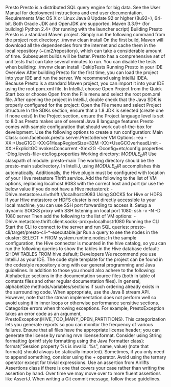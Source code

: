 Presto Presto is a distributed SQL query engine for big data. See the User Manual for deployment instructions and end user documentation. Requirements Mac OS X or Linux Java 8 Update 92 or higher (8u92+), 64-bit. Both Oracle JDK and OpenJDK are supported. Maven 3.3.9+ (for building) Python 2.4+ (for running with the launcher script) Building Presto Presto is a standard Maven project. Simply run the following command from the project root directory: ./mvnw clean install On the first build, Maven will download all the dependencies from the internet and cache them in the local repository (~/.m2/repository), which can take a considerable amount of time. Subsequent builds will be faster. Presto has a comprehensive set of unit tests that can take several minutes to run. You can disable the tests when building: ./mvnw clean install -DskipTests Running Presto in your IDE Overview After building Presto for the first time, you can load the project into your IDE and run the server. We recommend using IntelliJ IDEA. Because Presto is a standard Maven project, you can import it into your IDE using the root pom.xml file. In IntelliJ, choose Open Project from the Quick Start box or choose Open from the File menu and select the root pom.xml file. After opening the project in IntelliJ, double check that the Java SDK is properly configured for the project: Open the File menu and select Project Structure In the SDKs section, ensure that a 1.8 JDK is selected (create one if none exist) In the Project section, ensure the Project language level is set to 8.0 as Presto makes use of several Java 8 language features Presto comes with sample configuration that should work out-of-the-box for development. Use the following options to create a run configuration: Main Class: com.facebook.presto.server.PrestoServer VM Options: -ea -XX:+UseG1GC -XX:G1HeapRegionSize=32M -XX:+UseGCOverheadLimit -XX:+ExplicitGCInvokesConcurrent -Xmx2G -Dconfig=etc/config.properties -Dlog.levels-file=etc/log.properties Working directory: $MODULE_DIR$ Use classpath of module: presto-main The working directory should be the presto-main subdirectory. In IntelliJ, using $MODULE_DIR$ accomplishes this automatically. Additionally, the Hive plugin must be configured with location of your Hive metastore Thrift service. Add the following to the list of VM options, replacing localhost:9083 with the correct host and port (or use the below value if you do not have a Hive metastore): -Dhive.metastore.uri=thrift://localhost:9083 Using SOCKS for Hive or HDFS If your Hive metastore or HDFS cluster is not directly accessible to your local machine, you can use SSH port forwarding to access it. Setup a dynamic SOCKS proxy with SSH listening on local port 1080: ssh -v -N -D 1080 server Then add the following to the list of VM options: -Dhive.metastore.thrift.client.socks-proxy=localhost:1080 Running the CLI Start the CLI to connect to the server and run SQL queries: presto-cli/target/presto-cli-*-executable.jar Run a query to see the nodes in the cluster: SELECT * FROM system.runtime.nodes; In the sample configuration, the Hive connector is mounted in the hive catalog, so you can run the following queries to show the tables in the Hive database default: SHOW TABLES FROM hive.default; Developers We recommend you use IntelliJ as your IDE. The code style template for the project can be found in the codestyle repository along with our general programming and Java guidelines. In addition to those you should also adhere to the following: Alphabetize sections in the documentation source files (both in table of contents files and other regular documentation files). In general, alphabetize methods/variables/sections if such ordering already exists in the surrounding code. When appropriate, use the Java 8 stream API. However, note that the stream implementation does not perform well so avoid using it in inner loops or otherwise performance sensitive sections. Categorize errors when throwing exceptions. For example, PrestoException takes an error code as an argument, PrestoException(HIVE_TOO_MANY_OPEN_PARTITIONS). This categorization lets you generate reports so you can monitor the frequency of various failures. Ensure that all files have the appropriate license header; you can generate the license by running mvn license:format. Consider using String formatting (printf style formatting using the Java Formatter class): format("Session property %s is invalid: %s", name, value) (note that format() should always be statically imported). Sometimes, if you only need to append something, consider using the + operator. Avoid using the ternary operator except for trivial expressions. Use an assertion from Airlifts Assertions class if there is one that covers your case rather than writing the assertion by hand. Over time we may move over to more fluent assertions like AssertJ. When writing a Git commit message, follow these guidelines.